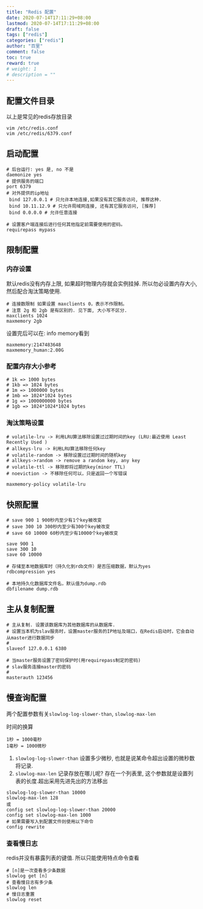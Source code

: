 ```yaml
---
title: "Redis 配置"
date: 2020-07-14T17:11:29+08:00
lastmod: 2020-07-14T17:11:29+08:00
draft: false
tags: ["redis"]
categories: ["redis"]
author: "百里"
comment: false
toc: true
reward: true
# weight: 1
# description = ""
---
```


## 配置文件目录

以上是常见的redis存放目录

```
vim /etc/redis.conf
vim /etc/redis/6379.conf
```



## 启动配置

```
# 后台运行: yes 是, no 不是
daemonize yes 
# 提供服务的端口
port 6379
# 对外提供的ip地址
 bind 127.0.0.1 # 只允许本地连接,如果没有其它服务访问, 推荐这种.
 bind 10.11.12.9 # 只允许局域网连接, 还有其它服务访问, [推荐]
 bind 0.0.0.0 # 允许任意连接 
 
# 设置客户端连接后进行任何其他指定前需要使用的密码。
requirepass mypass
```

## 限制配置

### 内存设置

默认redis没有内存上限, 如果超时物理内存就会实例挂掉. 所以勿必设置内存大小, 然后配合淘汰策略使用.

```
# 连接数限制 如果设置 maxclients 0，表示不作限制。
# 注意 2g 和 2gb 是有区别的. 见下面, 大小写不区分.
maxclients 1024 
maxmemory 2gb
```
设置完后可以在: info memory看到

```
maxmemory:2147483648
maxmemory_human:2.00G
```



### 配置内存大小参考

```
# 1k => 1000 bytes
# 1kb => 1024 bytes
# 1m => 1000000 bytes
# 1mb => 1024*1024 bytes
# 1g => 1000000000 bytes
# 1gb => 1024*1024*1024 bytes
```

### 淘汰策略设置

```
# volatile-lru -> 利用LRU算法移除设置过过期时间的key (LRU:最近使用 Least Recently Used )
# allkeys-lru -> 利用LRU算法移除任何key
# volatile-random -> 移除设置过过期时间的随机key
# allkeys->random -> remove a random key, any key
# volatile-ttl -> 移除即将过期的key(minor TTL)
# noeviction -> 不移除任何可以，只是返回一个写错误
```

```
maxmemory-policy volatile-lru
```



## 快照配置

```
# save 900 1 900秒内至少有1个key被改变
# save 300 10 300秒内至少有300个key被改变
# save 60 10000 60秒内至少有10000个key被改变

save 900 1
save 300 10
save 60 10000

# 存储至本地数据库时（持久化到rdb文件）是否压缩数据，默认为yes
rdbcompression yes

# 本地持久化数据库文件名，默认值为dump.rdb
dbfilename dump.rdb
```

## 主从复制配置

```
# 主从复制. 设置该数据库为其他数据库的从数据库.
# 设置当本机为slav服务时，设置master服务的IP地址及端口，在Redis启动时，它会自动从master进行数据同步
#
slaveof 127.0.0.1 6380

# 当master服务设置了密码保护时(用requirepass制定的密码)
# slav服务连接master的密码
#
masterauth 123456
```

## 慢查询配置

两个配置参数有关`slowlog-log-slower-than`, `slowlog-max-len`

时间的换算

```
1秒 = 1000毫秒
1毫秒 = 1000微秒
```

1. `slowlog-log-slower-than` 设置多少微秒, 也就是说某命令超出设置的微秒数将记录.
2. `slowlog-max-len` 记录存放在哪儿呢? 存在一个列表里, 这个参数就是设置列表的长度.超出采用先进先出的方法移出

```
slowlog-log-slower-than 10000
slowlog-max-len 128
或
config set slowlog-log-slower-than 20000
config set slowlog-max-len 1000
# 如果需要写入到配置文件则使用以下命令
config rewrite 
```

### 查看慢日志

redis并没有暴露列表的键值. 所以只能使用特点命令查看

```
# [n]是一次查看多少条数据
slowlog get [n]
# 查看慢日志有多少条
slowlog len
# 慢日志重置
slowlog reset
```

